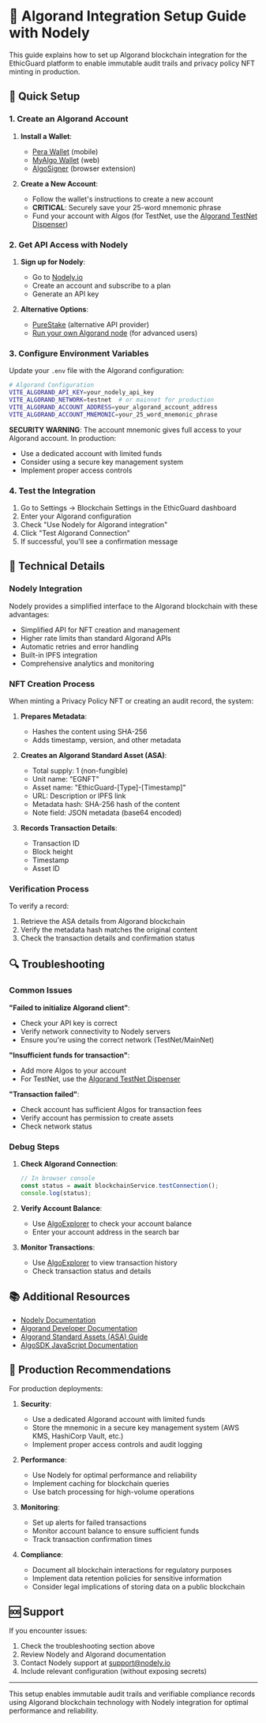 # 🔗 Algorand Integration Setup Guide with Nodely

This guide explains how to set up Algorand blockchain integration for the EthicGuard platform to enable immutable audit trails and privacy policy NFT minting in production.

## 🚀 Quick Setup

### 1. Create an Algorand Account

1. **Install a Wallet**:
   - [Pera Wallet](https://perawallet.app/) (mobile)
   - [MyAlgo Wallet](https://wallet.myalgo.com/) (web)
   - [AlgoSigner](https://www.purestake.com/technology/algosigner/) (browser extension)

2. **Create a New Account**:
   - Follow the wallet's instructions to create a new account
   - **CRITICAL**: Securely save your 25-word mnemonic phrase
   - Fund your account with Algos (for TestNet, use the [Algorand TestNet Dispenser](https://bank.testnet.algorand.network/))

### 2. Get API Access with Nodely

1. **Sign up for Nodely**:
   - Go to [Nodely.io](https://nodely.io)
   - Create an account and subscribe to a plan
   - Generate an API key

2. **Alternative Options**:
   - [PureStake](https://developer.purestake.io/) (alternative API provider)
   - [Run your own Algorand node](https://developer.algorand.org/docs/run-a-node/setup/install/) (for advanced users)

### 3. Configure Environment Variables

Update your `.env` file with the Algorand configuration:

```bash
# Algorand Configuration
VITE_ALGORAND_API_KEY=your_nodely_api_key
VITE_ALGORAND_NETWORK=testnet  # or mainnet for production
VITE_ALGORAND_ACCOUNT_ADDRESS=your_algorand_account_address
VITE_ALGORAND_ACCOUNT_MNEMONIC=your_25_word_mnemonic_phrase
```

**SECURITY WARNING**: The account mnemonic gives full access to your Algorand account. In production:
- Use a dedicated account with limited funds
- Consider using a secure key management system
- Implement proper access controls

### 4. Test the Integration

1. Go to Settings → Blockchain Settings in the EthicGuard dashboard
2. Enter your Algorand configuration
3. Check "Use Nodely for Algorand integration"
4. Click "Test Algorand Connection"
5. If successful, you'll see a confirmation message

## 🔧 Technical Details

### Nodely Integration

Nodely provides a simplified interface to the Algorand blockchain with these advantages:
- Simplified API for NFT creation and management
- Higher rate limits than standard Algorand APIs
- Automatic retries and error handling
- Built-in IPFS integration
- Comprehensive analytics and monitoring

### NFT Creation Process

When minting a Privacy Policy NFT or creating an audit record, the system:

1. **Prepares Metadata**:
   - Hashes the content using SHA-256
   - Adds timestamp, version, and other metadata

2. **Creates an Algorand Standard Asset (ASA)**:
   - Total supply: 1 (non-fungible)
   - Unit name: "EGNFT"
   - Asset name: "EthicGuard-[Type]-[Timestamp]"
   - URL: Description or IPFS link
   - Metadata hash: SHA-256 hash of the content
   - Note field: JSON metadata (base64 encoded)

3. **Records Transaction Details**:
   - Transaction ID
   - Block height
   - Timestamp
   - Asset ID

### Verification Process

To verify a record:

1. Retrieve the ASA details from Algorand blockchain
2. Verify the metadata hash matches the original content
3. Check the transaction details and confirmation status

## 🔍 Troubleshooting

### Common Issues

**"Failed to initialize Algorand client"**:
- Check your API key is correct
- Verify network connectivity to Nodely servers
- Ensure you're using the correct network (TestNet/MainNet)

**"Insufficient funds for transaction"**:
- Add more Algos to your account
- For TestNet, use the [Algorand TestNet Dispenser](https://bank.testnet.algorand.network/)

**"Transaction failed"**:
- Check account has sufficient Algos for transaction fees
- Verify account has permission to create assets
- Check network status

### Debug Steps

1. **Check Algorand Connection**:
   ```javascript
   // In browser console
   const status = await blockchainService.testConnection();
   console.log(status);
   ```

2. **Verify Account Balance**:
   - Use [AlgoExplorer](https://testnet.algoexplorer.io/) to check your account balance
   - Enter your account address in the search bar

3. **Monitor Transactions**:
   - Use [AlgoExplorer](https://testnet.algoexplorer.io/) to view transaction history
   - Check transaction status and details

## 📚 Additional Resources

- [Nodely Documentation](https://docs.nodely.io)
- [Algorand Developer Documentation](https://developer.algorand.org/docs/)
- [Algorand Standard Assets (ASA) Guide](https://developer.algorand.org/docs/features/asa/)
- [AlgoSDK JavaScript Documentation](https://algorand.github.io/js-algorand-sdk/)

## 🚀 Production Recommendations

For production deployments:

1. **Security**:
   - Use a dedicated Algorand account with limited funds
   - Store the mnemonic in a secure key management system (AWS KMS, HashiCorp Vault, etc.)
   - Implement proper access controls and audit logging

2. **Performance**:
   - Use Nodely for optimal performance and reliability
   - Implement caching for blockchain queries
   - Use batch processing for high-volume operations

3. **Monitoring**:
   - Set up alerts for failed transactions
   - Monitor account balance to ensure sufficient funds
   - Track transaction confirmation times

4. **Compliance**:
   - Document all blockchain interactions for regulatory purposes
   - Implement data retention policies for sensitive information
   - Consider legal implications of storing data on a public blockchain

## 🆘 Support

If you encounter issues:

1. Check the troubleshooting section above
2. Review Nodely and Algorand documentation
3. Contact Nodely support at support@nodely.io
4. Include relevant configuration (without exposing secrets)

---

This setup enables immutable audit trails and verifiable compliance records using Algorand blockchain technology with Nodely integration for optimal performance and reliability.